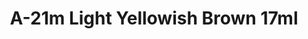 ---
layout: product
title: "A-21m Light Yellowish Brown 17ml"
price: "320" 
desc: "Akrilna boja 17mL"
img_path: "/assets/img/AK2248.webp"
brand: "AK "
available: true
special_offer: false
new: false
soon: false
cat: "020000"
subcat: "020200"
subsubcat: "020203"
sifra: "AK2248"
popular: false
spec: false
---